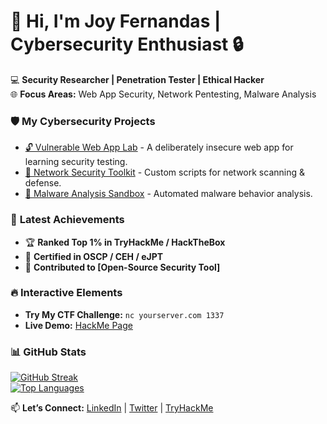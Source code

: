 # 👋 Hi, I'm Joy Fernandas | Cybersecurity Enthusiast 🔒

💻 **Security Researcher | Penetration Tester | Ethical Hacker**  
🌐 **Focus Areas:** Web App Security, Network Pentesting, Malware Analysis  

### 🛡️ **My Cybersecurity Projects**
- [🔓 Vulnerable Web App Lab](https://github.com/yourusername/vuln-webapp-lab) - A deliberately insecure web app for learning security testing.
- [📡 Network Security Toolkit](https://github.com/yourusername/network-security-tools) - Custom scripts for network scanning & defense.
- [🦠 Malware Analysis Sandbox](https://github.com/yourusername/malware-sandbox) - Automated malware behavior analysis.

### 🎯 **Latest Achievements**
- 🏆 **Ranked Top 1% in TryHackMe / HackTheBox**  
- 📜 **Certified in OSCP / CEH / eJPT**  
- 🚀 **Contributed to [Open-Source Security Tool]**  

### 🔥 **Interactive Elements**
- **Try My CTF Challenge:** `nc yourserver.com 1337`  
- **Live Demo:** [HackMe Page](https://yourusername.github.io/hackme-demo)  

### 📊 **GitHub Stats**
[![GitHub Streak](https://streak-stats.demolab.com/?user=yourusername&theme=dark)](https://git.io/streak-stats)  
[![Top Languages](https://github-readme-stats.vercel.app/api/top-langs/?username=yourusername&layout=compact&theme=vision-friendly-dark)](https://github.com/anuraghazra/github-readme-stats)  

📫 **Let’s Connect:** [LinkedIn](#) | [Twitter](#) | [TryHackMe](#)  
